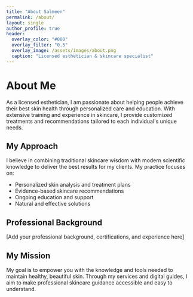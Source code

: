 ```yaml
---
title: "About Salmeen"
permalink: /about/
layout: single
author_profile: true
header:
  overlay_color: "#000"
  overlay_filter: "0.5"
  overlay_image: /assets/images/about.png
  caption: "Licensed esthetician & skincare specialist"
---
```


# About Me

As a licensed esthetician, I am passionate about helping people achieve their best skin health through personalized care and education. With extensive training and experience in skincare, I provide customized treatments and recommendations tailored to each individual's unique needs.

## My Approach

I believe in combining traditional skincare wisdom with modern scientific knowledge to deliver the best results for my clients. My practice focuses on:

* Personalized skin analysis and treatment plans
* Evidence-based skincare recommendations
* Ongoing education and support
* Natural and effective solutions

## Professional Background

[Add your professional background, certifications, and experience here]

## My Mission

My goal is to empower you with the knowledge and tools needed to maintain healthy, beautiful skin. Through my services and digital guides, I aim to make professional skincare guidance accessible and easy to understand. 
